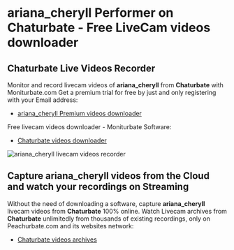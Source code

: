 # ariana_cheryll Performer on Chaturbate - Free LiveCam videos downloader

## Chaturbate Live Videos Recorder

Monitor and record livecam videos of **ariana_cheryll** from **Chaturbate** with Moniturbate.com
Get a premium trial for free by just and only registering with your Email address:
* [ariana_cheryll Premium videos downloader](https://moniturbate.com/request-demo-licence-key.html)

Free livecam videos downloader - Moniturbate Software:
* [Chaturbate videos downloader](https://moniturbate.com/moniturbate-download-software.html)

![ariana_cheryll livecam videos recorder](https://peachurnet.com/templates/moniturbate-software.png)


## Capture ariana_cheryll videos from the Cloud and watch your recordings on Streaming

Without the need of downloading a software, capture **ariana_cheryll** livecam videos from **Chaturbate** 100% online.
Watch Livecam archives from **Chaturbate** unlimitedly from thousands of existing recordings, only on Peachurbate.com and its websites network:
* [Chaturbate videos archives](https://peachurnet.com/)